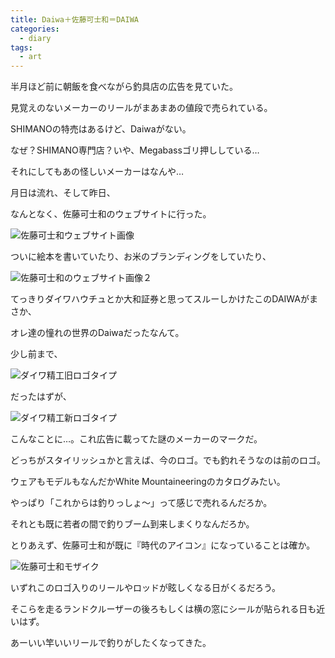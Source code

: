 ```yaml
---
title: Daiwa＋佐藤可士和＝DAIWA
categories:
  - diary
tags:
  - art
---
```


半月ほど前に朝飯を食べながら釣具店の広告を見ていた。

見覚えのないメーカーのリールがまあまあの値段で売られている。

SHIMANOの特売はあるけど、Daiwaがない。

なぜ？SHIMANO専門店？いや、Megabassゴリ押ししている…

それにしてもあの怪しいメーカーはなんや…

月日は流れ、そして昨日、

なんとなく、佐藤可士和のウェブサイトに行った。

![佐藤可士和ウェブサイト画像][1]

ついに絵本を書いていたり、お米のブランディングをしていたり、

![佐藤可士和のウェブサイト画像２][2]

てっきりダイワハウチュとか大和証券と思ってスルーしかけたこのDAIWAがまさか、

オレ達の憧れの世界のDaiwaだったなんて。

少し前まで、

![ダイワ精工旧ロゴタイプ][3]

だったはずが、

![ダイワ精工新ロゴタイプ][4]

こんなことに…。これ広告に載ってた謎のメーカーのマークだ。

どっちがスタイリッシュかと言えば、今のロゴ。でも釣れそうなのは前のロゴ。

ウェアもモデルもなんだかWhite Mountaineeringのカタログみたい。

やっぱり「これからは釣りっしょ～」って感じで売れるんだろか。

それとも既に若者の間で釣りブーム到来しまくりなんだろか。

とりあえず、佐藤可士和が既に『時代のアイコン』になっていることは確か。

![佐藤可士和モザイク][5]

いずれこのロゴ入りのリールやロッドが眩しくなる日がくるだろう。

そこらを走るランドクルーザーの後ろもしくは横の窓にシールが貼られる日も近いはず。

あーいい竿いいリールで釣りがしたくなってきた。

[1]: /img/uploads/2010/04/daiwa-redesigned-by-kashiwa-sato-1.jpg
[2]: /img/uploads/2010/04/daiwa-redesigned-by-kashiwa-sato-2.jpg
[3]: /img/uploads/2010/04/daiwa-redesigned-by-kashiwa-sato-3.jpg
[4]: /img/uploads/2010/04/daiwa-redesigned-by-kashiwa-sato-4.jpg
[5]: /img/uploads/2010/04/daiwa-redesigned-by-kashiwa-sato-5.jpg
